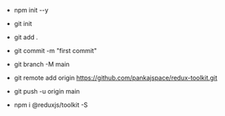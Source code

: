 - npm init --y

- git init
- git add .
- git commit -m "first commit"
- git branch -M main
- git remote add origin https://github.com/pankajspace/redux-toolkit.git
- git push -u origin main

- npm i @reduxjs/toolkit -S